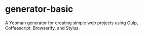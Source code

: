generator-basic
===============

A Yeoman generator for creating simple web projects using Gulp, Coffeescript, Browserify, and Stylus. 
